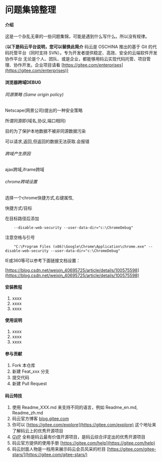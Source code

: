 # 问题集锦整理

#### 介绍

这是一个杂乱无章的一些问题集锦，可能是遇到什么写什么。所以没有规律。

{**以下是码云平台说明，您可以替换此简介**
码云是 OSCHINA 推出的基于 Git 的代码托管平台（同时支持 SVN）。专为开发者提供稳定、高效、安全的云端软件开发协作平台
无论是个人、团队、或是企业，都能够用码云实现代码托管、项目管理、协作开发。企业项目请看 [https://gitee.com/enterprises](https://gitee.com/enterprises)}

#### 浏览器跨域DEBUG

###### 同源策略 (Same origin policy)

Netscape(网景公司)提出的一种安全策略

所谓同源即(域名,协议,端口相同)

目的为了保护本地数据不被非同源数据污染

可以请求,返回,但返回的数据无法获取.会报错

###### 跨域产生原因

ajax跨域,iframe跨域

###### chrome跨域设置

选择一个chrome快捷方式,右键属性,

快捷方式/目标

在目标路径后添加

        --disable-web-security --user-data-dir="c:\ChromeDebug"

注意空格与引号

        "C:\Program Files (x86)\Google\Chrome\Application\chrome.exe" --disable-web-security --user-data-dir="c:\ChromeDebug"

IE或360等可以参考下面链接文档设置：

[https://blog.csdn.net/weixin_40695725/article/details/100575598](https://blog.csdn.net/weixin_40695725/article/details/100575598)

#### 安装教程

1. xxxx
2. xxxx
3. xxxx

#### 使用说明

1. xxxx
2. xxxx
3. xxxx

#### 参与贡献

1. Fork 本仓库
2. 新建 Feat_xxx 分支
3. 提交代码
4. 新建 Pull Request


#### 码云特技

1. 使用 Readme\_XXX.md 来支持不同的语言，例如 Readme\_en.md, Readme\_zh.md
2. 码云官方博客 [blog.gitee.com](https://blog.gitee.com)
3. 你可以 [https://gitee.com/explore](https://gitee.com/explore) 这个地址来了解码云上的优秀开源项目
4. [GVP](https://gitee.com/gvp) 全称是码云最有价值开源项目，是码云综合评定出的优秀开源项目
5. 码云官方提供的使用手册 [https://gitee.com/help](https://gitee.com/help)
6. 码云封面人物是一档用来展示码云会员风采的栏目 [https://gitee.com/gitee-stars/](https://gitee.com/gitee-stars/)